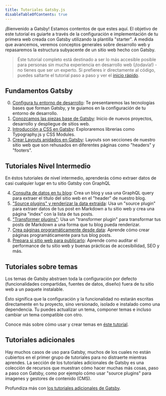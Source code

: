 ```yaml
---
title: Tutoriales Gatsby.js
disableTableOfContents: true
---
```


¡Bienvenido a Gatsby! Estamos contentos de que estes aquí. El objetivo de este tutorial es guiarte a través de la configuración e implementación de tu primera web creada con Gatsby utilizando la plantilla "starter". A medida que avancemos, veremos conceptos generales sobre desarrollo web y repasaremos la estructura subyacente de un sitio web hecho con Gatsby.

> Éste tutorial completo está destinado a ser lo más accesible posible para personas sin mucha experiencia en desarrollo web (¡todavía!) - no tienes que ser un experto. Si prefieres ir directamente al código, puedes saltarte el tutorial paso a paso y ver el [inicio rápido](/docs/quick-start/).

## Fundamentos Gatsby

0.  [Configura tu entorno de desarrollo](/tutorial/part-zero/): Te presentaremos las tecnologías bases que forman Gatsby, y te guiamos en la configuración de tu entorno de desarrollo.
1.  [Conozcamos las piezas base de Gatsby](/tutorial/part-one/): Inicio de nuevos proyectos, desarrollo y despliegue de sitios web.
1.  [Introducción a CSS en Gatsby](/tutorial/part-two/): Exploraremos librerias como Typography.js y CSS Modules.
1.  [Crear Layouts anidados en Gatsby](/tutorial/part-three/): Layouts son secciones de nuestro sitio web que son rehusados en diferentes páginas como "headers" y "footers".

## Tutoriales Nivel Intermedio

En éstos tutoriales de nivel intermedio, aprenderás cómo extraer datos de casi cualquier lugar en tu sitio Gatsby con GraphQL

4.  [Consulta de datos en tu blog](/tutorial/part-four/): Crea un blog y usa una GraphQL query para extraer el título del sitio web en el "header" de nuestro blog.
5.  ["Source plugins" y renderizar la data extraida](/tutorial/part-five/): Usa un "source plugin" para extraer datos de tus post en Markdown a tu sitio web y crea una página "index" con la lista de tus posts.
6.  ["Transformer plugins"](/tutorial/part-six/): Usa un "transformer plugin" para transformar tus posts de Markdown a una forma que tu blog pueda renderizar.
7.  [Crea páginas programáticamente desde data](/tutorial/part-seven/): Aprende cómo crear páginas programáticamente para tus blog posts.
8.  [Prepara si sitio web para publicarlo](/tutorial/part-eight/): Aprende como auditar el performance de tu sitio web y buenas prácticas de accesibilidad, SEO y más.

## Tutoriales sobre temas

Los temas de Gatsby abstraen toda la configuración por defecto (funcionalidades compartidas, fuentes de datos, diseño) fuera de tu sitio web a un paquete instalable.

Ésto significa que la configuración y la funcionalidad no estarán escritas directamente en tu proyecto, sino versionado, isolado e instalado como una dependencia. Tu puedes actualizar un tema, componer temas e incluso cambiar un tema compatible con otro.

Conoce más sobre cómo usar y crear temas en [éste tutorial](/tutorial/theme-tutorials/).

## Tutoriales adicionales

Hay muchos casos de uso para Gatsby, muchos de los cuales no están cubiertos en el primer grupo de tutoriales para no distraerte mientras aprendes. La sección de los tutoriales adicionales de Gatsby es una colección de recursos que muestran cómo hacer muchas más cosas, paso a paso con Gatsby, como por ejemplo cómo usar "source plugins" para imagenes y gestores de contenido (CMS).

Profundiza más con [los tutoriales adicionales de Gatsby](/tutorial/additional-tutorials/).
